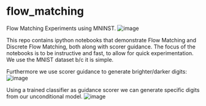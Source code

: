 # flow_matching
Flow Matching Experiments using MNINST.
![image](https://github.com/user-attachments/assets/364cc245-e29f-451d-b42f-48699ab839bf)


This repo contains ipython notebooks that demonstrate Flow Matching and Discrete Flow Matching, both along with scorer guidance.
The focus of the notebooks is to be instructive and fast, to allow for quick experimentation.
We use the MNIST dataset b/c it is simple.

Furthermore we use scorer guidance to generate brighter/darker digits:
![image](https://github.com/user-attachments/assets/5480a288-9c45-4aca-abdd-20d21f1023dd)

Using a trained classifier as guidance scorer we can generate specific digits from our unconditional model.
![image](https://github.com/user-attachments/assets/44f111fe-b85c-4a79-bf37-ede391406646)
